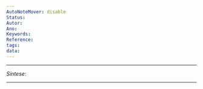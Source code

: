 ```yaml
---
AutoNoteMover: disable
Status: 
Autor: 
Ano: 
Keywords: 
Reference: 
tags: 
data:
---
```


---
*Síntese*: 

---
